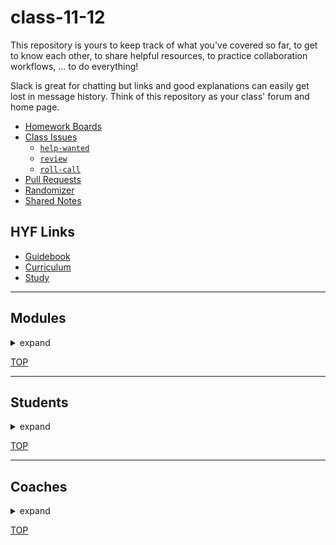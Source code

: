 <!-- BEGIN HEADER -->
# class-11-12
<!-- END HEADER -->

This repository is yours to keep track of what you've covered so far, to get to know each other, to share helpful resources, to practice collaboration workflows, ... to do everything!

Slack is great for chatting but links and good explanations can easily get lost in message history.  Think of this repository as your class' forum and home page.

<!-- BEGIN LINKS -->

- [Homework Boards](https://github.com/HackYourFutureBelgium/class-11-12/projects)
- [Class Issues](https://github.com/HackYourFutureBelgium/class-11-12/issues)
    - [`help-wanted`](https://github.com/HackYourFutureBelgium/class-11-12/issues?q=label%3Ahelp-wanted)
    - [`review`](https://github.com/HackYourFutureBelgium/class-11-12/issues?q=label%3Areview)
    - [`roll-call`](https://github.com/HackYourFutureBelgium/class-11-12/issues?q=label%3Aroll-call)
- [Pull Requests](https://github.com/HackYourFutureBelgium/class-11-12/pulls)
- [Randomizer](https://hackyourfuture.be/class-11-12/randomizer)
- [Shared Notes](./shared-notes)

<!-- END LINKS -->

## HYF Links

- [Guidebook](https://home.hackyourfuture.be/students)
- [Curriculum](https://home.hackyourfuture.be/curriculum)
- [Study](https://study.hackyourfuture.be)

---

<!-- BEGIN MODULES -->
<h2>Modules</h2><details><summary>expand</summary><ol>

<li><h3><a href="https://hackyourfuture.be/working-with-code" target="_blank">working-with-code</a></h3>
  <ul><li><p>    1 week    | <a href="https://github.com/HackYourFutureBelgium/class-11-12/projects/1" target="_blank">project board</a>     | <a href="https://github.com/HackYourFutureBelgium/class-11-12/issues?q=milestone%3Aworking-with-code+label%3Aindividual" target="_blank"><code>individual</code></a>     | <a href="https://github.com/HackYourFutureBelgium/class-11-12/milestone/1" target="_blank">all issues</a>     | <a href="https://hackyourfuture.be/working-with-code#class-recordings" target="_blank">class recordings</a>   </p></li></ul></li>

<li><h3><a href="https://hackyourfuture.be/incremental-development" target="_blank">incremental-development</a></h3>
  <ul><li><p>    3 weeks    | <a href="https://github.com/HackYourFutureBelgium/class-11-12/projects/2" target="_blank">project board</a>     | <a href="https://github.com/HackYourFutureBelgium/class-11-12/issues?q=milestone%3Aincremental-development+label%3Aindividual" target="_blank"><code>individual</code></a>     | <a href="https://github.com/HackYourFutureBelgium/class-11-12/milestone/2" target="_blank">all issues</a>     | <a href="https://hackyourfuture.be/incremental-development#class-recordings" target="_blank">class recordings</a>   </p></li></ul></li>

<li><h3><a href="https://hackyourfuture.be/debugging" target="_blank">debugging</a></h3>
  <ul><li><p>    2 weeks    | <a href="https://github.com/HackYourFutureBelgium/class-11-12/projects/3" target="_blank">project board</a>     | <a href="https://github.com/HackYourFutureBelgium/class-11-12/issues?q=milestone%3Adebugging+label%3Aindividual" target="_blank"><code>individual</code></a>     | <a href="https://github.com/HackYourFutureBelgium/class-11-12/milestone/3" target="_blank">all issues</a>     | <a href="https://hackyourfuture.be/debugging#class-recordings" target="_blank">class recordings</a>   </p></li></ul></li>

<li><h3><a href="https://hackyourfuture.be/computational-thinking" target="_blank">computational-thinking</a></h3>
  <ul><li><p>    3 weeks    | <a href="https://github.com/HackYourFutureBelgium/class-11-12/projects/4" target="_blank">project board</a>     | <a href="https://github.com/HackYourFutureBelgium/class-11-12/issues?q=milestone%3Acomputational-thinking+label%3Aindividual" target="_blank"><code>individual</code></a>     | <a href="https://github.com/HackYourFutureBelgium/class-11-12/milestone/4" target="_blank">all issues</a>     | <a href="https://hackyourfuture.be/computational-thinking#class-recordings" target="_blank">class recordings</a>   </p></li></ul></li>

<li><h3><a href="https://hackyourfuture.be/separation-of-concerns" target="_blank">separation-of-concerns</a></h3>
  <ul><li><p>    2 weeks    | <a href="https://github.com/HackYourFutureBelgium/class-11-12/projects/5" target="_blank">project board</a>     | <a href="https://github.com/HackYourFutureBelgium/class-11-12/issues?q=milestone%3Aseparation-of-concerns+label%3Aindividual" target="_blank"><code>individual</code></a>     | <a href="https://github.com/HackYourFutureBelgium/class-11-12/milestone/5" target="_blank">all issues</a>     | <a href="https://hackyourfuture.be/separation-of-concerns#class-recordings" target="_blank">class recordings</a>   </p></li></ul></li>

<li><h3><a href="https://hackyourfuture.be/state" target="_blank">state</a></h3>
  <ul><li><p>    2 weeks    | <a href="https://github.com/HackYourFutureBelgium/class-11-12/projects/6" target="_blank">project board</a>     | <a href="https://github.com/HackYourFutureBelgium/class-11-12/issues?q=milestone%3Astate+label%3Aindividual" target="_blank"><code>individual</code></a>     | <a href="https://github.com/HackYourFutureBelgium/class-11-12/milestone/6" target="_blank">all issues</a>     | <a href="https://hackyourfuture.be/state#class-recordings" target="_blank">class recordings</a>   </p></li></ul></li>

<li><h3><a href="https://hackyourfuture.be/encapsulation" target="_blank">encapsulation</a></h3>
  <ul><li><p>    3 weeks    | <a href="https://github.com/HackYourFutureBelgium/class-11-12/projects/7" target="_blank">project board</a>     | <a href="https://github.com/HackYourFutureBelgium/class-11-12/issues?q=milestone%3Aencapsulation+label%3Aindividual" target="_blank"><code>individual</code></a>     | <a href="https://github.com/HackYourFutureBelgium/class-11-12/milestone/7" target="_blank">all issues</a>     | <a href="https://hackyourfuture.be/encapsulation#class-recordings" target="_blank">class recordings</a>   </p></li></ul></li>

<li><h3><a href="https://hackyourfuture.be/asynchronous-programming" target="_blank">asynchronous-programming</a></h3>
  <ul><li><p>    3 weeks    | <a href="https://github.com/HackYourFutureBelgium/class-11-12/projects/8" target="_blank">project board</a>     | <a href="https://github.com/HackYourFutureBelgium/class-11-12/issues?q=milestone%3Aasynchronous-programming+label%3Aindividual" target="_blank"><code>individual</code></a>     | <a href="https://github.com/HackYourFutureBelgium/class-11-12/milestone/8" target="_blank">all issues</a>     | <a href="https://hackyourfuture.be/asynchronous-programming#class-recordings" target="_blank">class recordings</a>   </p></li></ul></li>

<li><h3><a href="https://hackyourfuture.be/web-apps" target="_blank">web-apps</a></h3>
  <ul><li><p>    4 weeks    | <a href="https://github.com/HackYourFutureBelgium/class-11-12/projects/9" target="_blank">project board</a>     | <a href="https://github.com/HackYourFutureBelgium/class-11-12/issues?q=milestone%3Aweb-apps+label%3Aindividual" target="_blank"><code>individual</code></a>     | <a href="https://github.com/HackYourFutureBelgium/class-11-12/milestone/9" target="_blank">all issues</a>     | <a href="https://hackyourfuture.be/web-apps#class-recordings" target="_blank">class recordings</a>   </p></li></ul></li>

<li><h3><a href="https://hackyourfuture.be/databases" target="_blank">databases</a></h3>
  <ul><li><p>    2 weeks    | <a href="https://github.com/HackYourFutureBelgium/class-11-12/projects/10" target="_blank">project board</a>     | <a href="https://github.com/HackYourFutureBelgium/class-11-12/issues?q=milestone%3Adatabases+label%3Aindividual" target="_blank"><code>individual</code></a>     | <a href="https://github.com/HackYourFutureBelgium/class-11-12/milestone/10" target="_blank">all issues</a>     | <a href="https://hackyourfuture.be/databases#class-recordings" target="_blank">class recordings</a>   </p></li></ul></li>

<li><h3><a href="https://hackyourfuture.be/frontend-frameworks" target="_blank">frontend-frameworks</a></h3>
  <ul><li><p>    2 weeks    | <a href="https://github.com/HackYourFutureBelgium/class-11-12/projects/11" target="_blank">project board</a>     | <a href="https://github.com/HackYourFutureBelgium/class-11-12/issues?q=milestone%3Afrontend-frameworks+label%3Aindividual" target="_blank"><code>individual</code></a>     | <a href="https://github.com/HackYourFutureBelgium/class-11-12/milestone/11" target="_blank">all issues</a>     | <a href="https://hackyourfuture.be/frontend-frameworks#class-recordings" target="_blank">class recordings</a>   </p></li></ul></li>

<li><h3><a href="https://hackyourfuture.be/agile-development" target="_blank">agile-development</a></h3>
  <ul><li><p>    6 weeks    | <a href="https://github.com/HackYourFutureBelgium/class-11-12/projects/12" target="_blank">project board</a>     | <a href="https://github.com/HackYourFutureBelgium/class-11-12/issues?q=milestone%3Aagile-development+label%3Aindividual" target="_blank"><code>individual</code></a>     | <a href="https://github.com/HackYourFutureBelgium/class-11-12/milestone/12" target="_blank">all issues</a>     | <a href="https://hackyourfuture.be/agile-development#class-recordings" target="_blank">class recordings</a>   </p></li></ul></li>

</ul></details>


[TOP](#class-11-12)
<!-- END MODULES -->

---

<!-- BEGIN STUDENTS -->
<h2>Students</h2><details><summary>expand</summary>

<table> <tr>
  <td><img src='./lib/avatars/students/octocat-avatar.jpeg' alt='octocat github photo' /></td>
  <td> <h3 display="inline"><a href="https://octocat.github.io">octocat</a></h3>
    <ul>
        <li>class octocat</li>
        <li><a href="https://github.com/octocat">octocat</a></li>
        <li><code><a href="https://github.com/HackYourFutureBelgium/class-11-12/issues?q=author%3Aoctocat">author</a></code></li>
        <li><code><a href="https://github.com/HackYourFutureBelgium/class-11-12/issues?q=assignee%3Aoctocat">assignee</a></code></li>
    </ul>
  </td>
</tr></table>
<table> <tr>
  <td><img src='./lib/avatars/students/-avatar.jpeg' alt=' github photo' /></td>
  <td> <h3 display="inline"><a href="https://.github.io">Anisya</a></h3>
    <ul>
        <li>class 11</li>
        <li><a href="https://github.com/"></a></li>
        <li><code><a href="https://github.com/HackYourFutureBelgium/class-11-12/issues?q=author%3A">author</a></code></li>
        <li><code><a href="https://github.com/HackYourFutureBelgium/class-11-12/issues?q=assignee%3A">assignee</a></code></li>
    </ul>
  </td>
</tr></table>
<table> <tr>
  <td><img src='./lib/avatars/students/-avatar.jpeg' alt=' github photo' /></td>
  <td> <h3 display="inline"><a href="https://.github.io">Arpine</a></h3>
    <ul>
        <li>class 11</li>
        <li><a href="https://github.com/"></a></li>
        <li><code><a href="https://github.com/HackYourFutureBelgium/class-11-12/issues?q=author%3A">author</a></code></li>
        <li><code><a href="https://github.com/HackYourFutureBelgium/class-11-12/issues?q=assignee%3A">assignee</a></code></li>
    </ul>
  </td>
</tr></table>
<table> <tr>
  <td><img src='./lib/avatars/students/-avatar.jpeg' alt=' github photo' /></td>
  <td> <h3 display="inline"><a href="https://.github.io">Bernardo</a></h3>
    <ul>
        <li>class 12</li>
        <li><a href="https://github.com/"></a></li>
        <li><code><a href="https://github.com/HackYourFutureBelgium/class-11-12/issues?q=author%3A">author</a></code></li>
        <li><code><a href="https://github.com/HackYourFutureBelgium/class-11-12/issues?q=assignee%3A">assignee</a></code></li>
    </ul>
  </td>
</tr></table>
<table> <tr>
  <td><img src='./lib/avatars/students/-avatar.jpeg' alt=' github photo' /></td>
  <td> <h3 display="inline"><a href="https://.github.io">Brain</a></h3>
    <ul>
        <li>class 12</li>
        <li><a href="https://github.com/"></a></li>
        <li><code><a href="https://github.com/HackYourFutureBelgium/class-11-12/issues?q=author%3A">author</a></code></li>
        <li><code><a href="https://github.com/HackYourFutureBelgium/class-11-12/issues?q=assignee%3A">assignee</a></code></li>
    </ul>
  </td>
</tr></table>
<table> <tr>
  <td><img src='./lib/avatars/students/-avatar.jpeg' alt=' github photo' /></td>
  <td> <h3 display="inline"><a href="https://.github.io">Burak Sinan</a></h3>
    <ul>
        <li>class 12</li>
        <li><a href="https://github.com/"></a></li>
        <li><code><a href="https://github.com/HackYourFutureBelgium/class-11-12/issues?q=author%3A">author</a></code></li>
        <li><code><a href="https://github.com/HackYourFutureBelgium/class-11-12/issues?q=assignee%3A">assignee</a></code></li>
    </ul>
  </td>
</tr></table>
<table> <tr>
  <td><img src='./lib/avatars/students/-avatar.jpeg' alt=' github photo' /></td>
  <td> <h3 display="inline"><a href="https://.github.io">Chiok</a></h3>
    <ul>
        <li>class 12</li>
        <li><a href="https://github.com/"></a></li>
        <li><code><a href="https://github.com/HackYourFutureBelgium/class-11-12/issues?q=author%3A">author</a></code></li>
        <li><code><a href="https://github.com/HackYourFutureBelgium/class-11-12/issues?q=assignee%3A">assignee</a></code></li>
    </ul>
  </td>
</tr></table>
<table> <tr>
  <td><img src='./lib/avatars/students/-avatar.jpeg' alt=' github photo' /></td>
  <td> <h3 display="inline"><a href="https://.github.io">Chyngyz</a></h3>
    <ul>
        <li>class 12</li>
        <li><a href="https://github.com/"></a></li>
        <li><code><a href="https://github.com/HackYourFutureBelgium/class-11-12/issues?q=author%3A">author</a></code></li>
        <li><code><a href="https://github.com/HackYourFutureBelgium/class-11-12/issues?q=assignee%3A">assignee</a></code></li>
    </ul>
  </td>
</tr></table>
<table> <tr>
  <td><img src='./lib/avatars/students/-avatar.jpeg' alt=' github photo' /></td>
  <td> <h3 display="inline"><a href="https://.github.io">Divya Sree</a></h3>
    <ul>
        <li>class 12</li>
        <li><a href="https://github.com/"></a></li>
        <li><code><a href="https://github.com/HackYourFutureBelgium/class-11-12/issues?q=author%3A">author</a></code></li>
        <li><code><a href="https://github.com/HackYourFutureBelgium/class-11-12/issues?q=assignee%3A">assignee</a></code></li>
    </ul>
  </td>
</tr></table>
<table> <tr>
  <td><img src='./lib/avatars/students/-avatar.jpeg' alt=' github photo' /></td>
  <td> <h3 display="inline"><a href="https://.github.io">Emely Roxana</a></h3>
    <ul>
        <li>class 11</li>
        <li><a href="https://github.com/"></a></li>
        <li><code><a href="https://github.com/HackYourFutureBelgium/class-11-12/issues?q=author%3A">author</a></code></li>
        <li><code><a href="https://github.com/HackYourFutureBelgium/class-11-12/issues?q=assignee%3A">assignee</a></code></li>
    </ul>
  </td>
</tr></table>
<table> <tr>
  <td><img src='./lib/avatars/students/-avatar.jpeg' alt=' github photo' /></td>
  <td> <h3 display="inline"><a href="https://.github.io">Houcine</a></h3>
    <ul>
        <li>class 11</li>
        <li><a href="https://github.com/"></a></li>
        <li><code><a href="https://github.com/HackYourFutureBelgium/class-11-12/issues?q=author%3A">author</a></code></li>
        <li><code><a href="https://github.com/HackYourFutureBelgium/class-11-12/issues?q=assignee%3A">assignee</a></code></li>
    </ul>
  </td>
</tr></table>
<table> <tr>
  <td><img src='./lib/avatars/students/-avatar.jpeg' alt=' github photo' /></td>
  <td> <h3 display="inline"><a href="https://.github.io">Himanshi</a></h3>
    <ul>
        <li>class 12</li>
        <li><a href="https://github.com/"></a></li>
        <li><code><a href="https://github.com/HackYourFutureBelgium/class-11-12/issues?q=author%3A">author</a></code></li>
        <li><code><a href="https://github.com/HackYourFutureBelgium/class-11-12/issues?q=assignee%3A">assignee</a></code></li>
    </ul>
  </td>
</tr></table>
<table> <tr>
  <td><img src='./lib/avatars/students/-avatar.jpeg' alt=' github photo' /></td>
  <td> <h3 display="inline"><a href="https://.github.io">Raoul</a></h3>
    <ul>
        <li>class 12</li>
        <li><a href="https://github.com/"></a></li>
        <li><code><a href="https://github.com/HackYourFutureBelgium/class-11-12/issues?q=author%3A">author</a></code></li>
        <li><code><a href="https://github.com/HackYourFutureBelgium/class-11-12/issues?q=assignee%3A">assignee</a></code></li>
    </ul>
  </td>
</tr></table>
<table> <tr>
  <td><img src='./lib/avatars/students/-avatar.jpeg' alt=' github photo' /></td>
  <td> <h3 display="inline"><a href="https://.github.io">Krystyna</a></h3>
    <ul>
        <li>class 11</li>
        <li><a href="https://github.com/"></a></li>
        <li><code><a href="https://github.com/HackYourFutureBelgium/class-11-12/issues?q=author%3A">author</a></code></li>
        <li><code><a href="https://github.com/HackYourFutureBelgium/class-11-12/issues?q=assignee%3A">assignee</a></code></li>
    </ul>
  </td>
</tr></table>
<table> <tr>
  <td><img src='./lib/avatars/students/-avatar.jpeg' alt=' github photo' /></td>
  <td> <h3 display="inline"><a href="https://.github.io">Kemi</a></h3>
    <ul>
        <li>class 12</li>
        <li><a href="https://github.com/"></a></li>
        <li><code><a href="https://github.com/HackYourFutureBelgium/class-11-12/issues?q=author%3A">author</a></code></li>
        <li><code><a href="https://github.com/HackYourFutureBelgium/class-11-12/issues?q=assignee%3A">assignee</a></code></li>
    </ul>
  </td>
</tr></table>
<table> <tr>
  <td><img src='./lib/avatars/students/-avatar.jpeg' alt=' github photo' /></td>
  <td> <h3 display="inline"><a href="https://.github.io">Liubov</a></h3>
    <ul>
        <li>class 11</li>
        <li><a href="https://github.com/"></a></li>
        <li><code><a href="https://github.com/HackYourFutureBelgium/class-11-12/issues?q=author%3A">author</a></code></li>
        <li><code><a href="https://github.com/HackYourFutureBelgium/class-11-12/issues?q=assignee%3A">assignee</a></code></li>
    </ul>
  </td>
</tr></table>
<table> <tr>
  <td><img src='./lib/avatars/students/-avatar.jpeg' alt=' github photo' /></td>
  <td> <h3 display="inline"><a href="https://.github.io">Laura Alicia</a></h3>
    <ul>
        <li>class 12</li>
        <li><a href="https://github.com/"></a></li>
        <li><code><a href="https://github.com/HackYourFutureBelgium/class-11-12/issues?q=author%3A">author</a></code></li>
        <li><code><a href="https://github.com/HackYourFutureBelgium/class-11-12/issues?q=assignee%3A">assignee</a></code></li>
    </ul>
  </td>
</tr></table>
<table> <tr>
  <td><img src='./lib/avatars/students/-avatar.jpeg' alt=' github photo' /></td>
  <td> <h3 display="inline"><a href="https://.github.io">Mahmoud</a></h3>
    <ul>
        <li>class 11</li>
        <li><a href="https://github.com/"></a></li>
        <li><code><a href="https://github.com/HackYourFutureBelgium/class-11-12/issues?q=author%3A">author</a></code></li>
        <li><code><a href="https://github.com/HackYourFutureBelgium/class-11-12/issues?q=assignee%3A">assignee</a></code></li>
    </ul>
  </td>
</tr></table>
<table> <tr>
  <td><img src='./lib/avatars/students/-avatar.jpeg' alt=' github photo' /></td>
  <td> <h3 display="inline"><a href="https://.github.io">Maria</a></h3>
    <ul>
        <li>class 11</li>
        <li><a href="https://github.com/"></a></li>
        <li><code><a href="https://github.com/HackYourFutureBelgium/class-11-12/issues?q=author%3A">author</a></code></li>
        <li><code><a href="https://github.com/HackYourFutureBelgium/class-11-12/issues?q=assignee%3A">assignee</a></code></li>
    </ul>
  </td>
</tr></table>
<table> <tr>
  <td><img src='./lib/avatars/students/-avatar.jpeg' alt=' github photo' /></td>
  <td> <h3 display="inline"><a href="https://.github.io">Marie Belyse</a></h3>
    <ul>
        <li>class 11</li>
        <li><a href="https://github.com/"></a></li>
        <li><code><a href="https://github.com/HackYourFutureBelgium/class-11-12/issues?q=author%3A">author</a></code></li>
        <li><code><a href="https://github.com/HackYourFutureBelgium/class-11-12/issues?q=assignee%3A">assignee</a></code></li>
    </ul>
  </td>
</tr></table>
<table> <tr>
  <td><img src='./lib/avatars/students/-avatar.jpeg' alt=' github photo' /></td>
  <td> <h3 display="inline"><a href="https://.github.io">Moon</a></h3>
    <ul>
        <li>class 12</li>
        <li><a href="https://github.com/"></a></li>
        <li><code><a href="https://github.com/HackYourFutureBelgium/class-11-12/issues?q=author%3A">author</a></code></li>
        <li><code><a href="https://github.com/HackYourFutureBelgium/class-11-12/issues?q=assignee%3A">assignee</a></code></li>
    </ul>
  </td>
</tr></table>
<table> <tr>
  <td><img src='./lib/avatars/students/-avatar.jpeg' alt=' github photo' /></td>
  <td> <h3 display="inline"><a href="https://.github.io">Peyman</a></h3>
    <ul>
        <li>class 11</li>
        <li><a href="https://github.com/"></a></li>
        <li><code><a href="https://github.com/HackYourFutureBelgium/class-11-12/issues?q=author%3A">author</a></code></li>
        <li><code><a href="https://github.com/HackYourFutureBelgium/class-11-12/issues?q=assignee%3A">assignee</a></code></li>
    </ul>
  </td>
</tr></table>
<table> <tr>
  <td><img src='./lib/avatars/students/-avatar.jpeg' alt=' github photo' /></td>
  <td> <h3 display="inline"><a href="https://.github.io">Preeti</a></h3>
    <ul>
        <li>class 12</li>
        <li><a href="https://github.com/"></a></li>
        <li><code><a href="https://github.com/HackYourFutureBelgium/class-11-12/issues?q=author%3A">author</a></code></li>
        <li><code><a href="https://github.com/HackYourFutureBelgium/class-11-12/issues?q=assignee%3A">assignee</a></code></li>
    </ul>
  </td>
</tr></table>
<table> <tr>
  <td><img src='./lib/avatars/students/-avatar.jpeg' alt=' github photo' /></td>
  <td> <h3 display="inline"><a href="https://.github.io">Rafael García</a></h3>
    <ul>
        <li>class 11</li>
        <li><a href="https://github.com/"></a></li>
        <li><code><a href="https://github.com/HackYourFutureBelgium/class-11-12/issues?q=author%3A">author</a></code></li>
        <li><code><a href="https://github.com/HackYourFutureBelgium/class-11-12/issues?q=assignee%3A">assignee</a></code></li>
    </ul>
  </td>
</tr></table>
<table> <tr>
  <td><img src='./lib/avatars/students/-avatar.jpeg' alt=' github photo' /></td>
  <td> <h3 display="inline"><a href="https://.github.io">Samir</a></h3>
    <ul>
        <li>class 11</li>
        <li><a href="https://github.com/"></a></li>
        <li><code><a href="https://github.com/HackYourFutureBelgium/class-11-12/issues?q=author%3A">author</a></code></li>
        <li><code><a href="https://github.com/HackYourFutureBelgium/class-11-12/issues?q=assignee%3A">assignee</a></code></li>
    </ul>
  </td>
</tr></table>
<table> <tr>
  <td><img src='./lib/avatars/students/-avatar.jpeg' alt=' github photo' /></td>
  <td> <h3 display="inline"><a href="https://.github.io">Sandra</a></h3>
    <ul>
        <li>class 11</li>
        <li><a href="https://github.com/"></a></li>
        <li><code><a href="https://github.com/HackYourFutureBelgium/class-11-12/issues?q=author%3A">author</a></code></li>
        <li><code><a href="https://github.com/HackYourFutureBelgium/class-11-12/issues?q=assignee%3A">assignee</a></code></li>
    </ul>
  </td>
</tr></table>
<table> <tr>
  <td><img src='./lib/avatars/students/-avatar.jpeg' alt=' github photo' /></td>
  <td> <h3 display="inline"><a href="https://.github.io">Sharaf</a></h3>
    <ul>
        <li>class 11</li>
        <li><a href="https://github.com/"></a></li>
        <li><code><a href="https://github.com/HackYourFutureBelgium/class-11-12/issues?q=author%3A">author</a></code></li>
        <li><code><a href="https://github.com/HackYourFutureBelgium/class-11-12/issues?q=assignee%3A">assignee</a></code></li>
    </ul>
  </td>
</tr></table>
<table> <tr>
  <td><img src='./lib/avatars/students/-avatar.jpeg' alt=' github photo' /></td>
  <td> <h3 display="inline"><a href="https://.github.io">Solomon Welday</a></h3>
    <ul>
        <li>class 12</li>
        <li><a href="https://github.com/"></a></li>
        <li><code><a href="https://github.com/HackYourFutureBelgium/class-11-12/issues?q=author%3A">author</a></code></li>
        <li><code><a href="https://github.com/HackYourFutureBelgium/class-11-12/issues?q=assignee%3A">assignee</a></code></li>
    </ul>
  </td>
</tr></table>
<table> <tr>
  <td><img src='./lib/avatars/students/-avatar.jpeg' alt=' github photo' /></td>
  <td> <h3 display="inline"><a href="https://.github.io">ŞABAN</a></h3>
    <ul>
        <li>class 11</li>
        <li><a href="https://github.com/"></a></li>
        <li><code><a href="https://github.com/HackYourFutureBelgium/class-11-12/issues?q=author%3A">author</a></code></li>
        <li><code><a href="https://github.com/HackYourFutureBelgium/class-11-12/issues?q=assignee%3A">assignee</a></code></li>
    </ul>
  </td>
</tr></table>
<table> <tr>
  <td><img src='./lib/avatars/students/-avatar.jpeg' alt=' github photo' /></td>
  <td> <h3 display="inline"><a href="https://.github.io">Tahmina</a></h3>
    <ul>
        <li>class 12</li>
        <li><a href="https://github.com/"></a></li>
        <li><code><a href="https://github.com/HackYourFutureBelgium/class-11-12/issues?q=author%3A">author</a></code></li>
        <li><code><a href="https://github.com/HackYourFutureBelgium/class-11-12/issues?q=assignee%3A">assignee</a></code></li>
    </ul>
  </td>
</tr></table>
</details>


[TOP](#class-11-12)
<!-- END STUDENTS -->

---

<!-- BEGIN COACHES -->
<h2>Coaches</h2><details><summary>expand</summary>

</details>


[TOP](#class-11-12)
<!-- END COACHES -->
